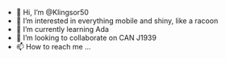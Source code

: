 - 👋 Hi, I’m @Klingsor50
- 👀 I’m interested in everything mobile and shiny, like a racoon
- 🌱 I’m currently learning Ada
- 💞️ I’m looking to collaborate on CAN J1939
- 📫 How to reach me ...

<!---
Klingsor50/Klingsor50 is a ✨ special ✨ repository because its `README.md` (this file) appears on your GitHub profile.
You can click the Preview link to take a look at your changes.
--->
